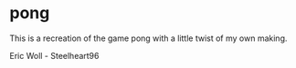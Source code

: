 # pong

This is a recreation of the game pong with a little twist of my own making.

Eric Woll - Steelheart96
